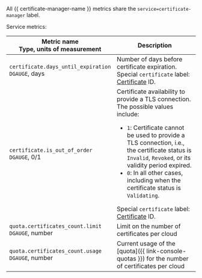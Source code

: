 All {{ certificate-manager-name }} metrics share the `service=certificate-manager` label.

Service metrics:

| Metric name<br>Type, units of measurement | Description |
| --- | --- |
| `certificate.days_until_expiration`<br>`DGAUGE`, days | Number of days before certificate expiration. Special `certificate` label: [Certificate](../../../certificate-manager/concepts/index.md#types) ID. |
| `certificate.is_out_of_order`<br>`DGAUGE`, 0/1 | Certificate availability to provide a TLS connection.</br>The possible values include:<ul><li>`1`: Certificate cannot be used to provide a TLS connection, i.e., the certificate status is `Invalid`, `Revoked`, or its validity period expired.</li><li>`0`: In all other cases, including when the certificate status is `Validating`.</li></ul>Special `certificate` label: [Certificate](../../../certificate-manager/concepts/index.md#types) ID. |
| `quota.certificates_count.limit`<br>`DGAUGE`, number | Limit on the number of certificates per cloud |
| `quota.certificates_count.usage`<br>`DGAUGE`, number | Current usage of the [quota]({{ link-console-quotas }}) for the number of certificates per cloud |